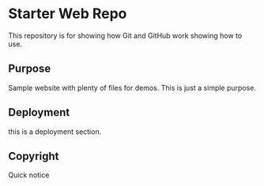 # Starter Web Repo

This repository is for showing how Git and GitHub work
showing how to use.

## Purpose

Sample website with plenty of files for demos. This is just a simple purpose.

## Deployment

this is a deployment section.

## Copyright

Quick notice